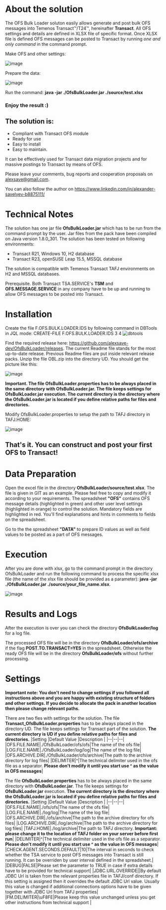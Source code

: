 ﻿# About the solution
The OFS Bulk Loader soluton easily allows generate and post bulk OFS messages into Temenos Transact™/T24™, hereinafter **Transact**.  All OFS settings and details are defined in XLSX file of specific format. Once XLSX file is defined OFS messages can be posted to Transact by running *one and only command* in the command prompt. 

Make OFS and other settings:

![image](https://github.com/alexsave-dev/OfsBulkLoader/assets/65187677/80bc8040-dde2-4d6c-9140-e118321e33e6)

Prepare the data:

![image](https://github.com/alexsave-dev/OfsBulkLoader/assets/65187677/ebc5581f-4d8a-48cd-a334-16eeec46b03a)

Run the command: **java -jar ./OfsBulkLoader.jar ./source/test.xlsx**

### Enjoy the result :)

## The solution is:

 - Compliant with Transact OFS module  
 - Ready for use  
 - Easy to install 
 -  Easy to maintain.

It can be effectively used for Transact data migration projects and for massive postings to Transact by means of OFS.

Please leave your comments, bug reports and cooperation proposals on alexsave@gmail.com.

You can also follow the author on https://www.linkedin.com/in/alexander-savelyev-b8875111/
# Technical Notes
The solution has one jar file **OfsBulkLoader.jar** which has to be run from the command prompt by the user. Jar files from the pack have been compiled on Java version 1.8.0_301. The solution has been tested on following environments: 
- Transact R21, Windows 10, H2 database
- Transact R23, openSUSE Leap 15.5, MSSQL database 

The solution is compatible with Temenos Transact TAFJ environments on H2 and MSSQL databases. 

Prerequisite. Both Transact TSA.SERVICE's **TSM** and **OFS.MESSAGE.SERVICE** in any company have to be up and running to allow OFS messages to be posted into Transact.

# Installation
Create the file F.OFS.BULK.LOADER.IDS by following command in DBTools in JQL mode:
CREATE-FILE F.OFS.BULK.LOADER.IDS 3 4
![dbtools](https://github.com/alexsave-dev/OfsBulkLoader/assets/65187677/a51d5c05-90c1-4d67-ad7e-d52e2f9ae22f)

Find the required release here: https://github.com/alexsave-dev/OfsBulkLoader/releases. The current Readme file stands for the most up-to-date release. Previous Readme files are put inside relevant release packs. 
Unzip the file OBL.zip into the directory UD. You should get the picture like this:

![image](https://github.com/alexsave-dev/OfsBulkLoader/assets/65187677/f356d82e-2498-4bba-a397-6fc2a237677a)

**Important. The file OfsBulkLoader.properties has to be always placed in the same directory with OfsBulkLoader.jar. The file keeps settings for OfsBulkLoader.jar execution. The current directory is the directory where the OfsBulkLoader.jar is located if you define relative paths for files and directories.**

Modify OfsBulkLoader.properties to setup the path to TAFJ directory in TAFJ.HOME:

![image](https://github.com/alexsave-dev/OfsBulkLoader/assets/65187677/162efc09-f5ed-49d6-92b4-4a11b9cc450b)




## That's it. You can construct and post your first OFS to Transact!

# Data Preparation
Open the excel file in the directory **OfsBulkLoader/source/test.xlsx**. The file is given in GIT as an example. Please feel free to copy and modify it according to your requirements. The spreadsheet **"OFS"** contains OFS message details (highlighted in green) and other user level settings (highlighted in orange) to control the solution. Mandatory fields are highlighted in red. You'll find explanations and hints in comments to fields on the spreadsheet.

Go to the the spreadsheet **"DATA"** to prepare ID values as well as field values to be posted as a part of OFS messages.  

# Execution
After you are done with xlsx, go to the command prompt in the directory OfsBulkLoader and run the following command to process the specific xlsx file (the name of the xlsx file should be provided as a parameter): **java -jar ./OfsBulkLoader.jar ./source/your_file_name.xlsx**.   

![image](https://github.com/alexsave-dev/OfsBulkLoader/assets/65187677/b1f2c649-0579-4fd8-adc8-c1ad726a0013)


# Results and Logs
After the execution is over you can check the directory **OfsBulkLoader/log** for a log file.

The processed OFS file will be in the directory **OfsBulkLoader/ofs/archive** if the flag **POST.TO.TRANSACT=YES** in the spreadsheet. Otherwise the ready OFS file will be in the directory **OfsBulkLoader/ofs** without further processing. 

# Settings
**Important note: You don't need to change settings if you followed all instructions above and you are happy with existing structure of folders and other settings. If you decide to allocate the pack in another location then please change relevant paths.**

There are two fles with settings for the solution. 
The file **Transact_OfsBulkLoader.properties** has to be always placed in the directory UD. The file keeps settings for Transact part of the solution. **The current directory is UD if you define relative paths for files and directories.**
|Setting  |Default Value  |Description  |
|--|--|--|
|OFS.FILE.NAME|./OfsBulkLoader/ofs/ofs|The name of the ofs file|
|LOG.FILE.NAME|./OfsBulkLoader/log/log|The name of the log file|
|OFS.ARCHIVE.DIR|./OfsBulkLoader/ofs/archive|The path to the archive directory for log files|
|DELIMITER|^|The technical delimiter used in the ofs file as a separator. **Please don't modify it until you start use ^ as the value in OFS messages**|

The file **OfsBulkLoader.properties** has to be always placed in the same directory with **OfsBulkLoader.jar**. The file keeps settings for **OfsBulkLoader.jar** execution. **The current directory is the directory where the **OfsBulkLoader.jar** is located if you define relative paths for files and directories.**
|Setting  |Default Value  |Description  |
|--|--|--|
|OFS.FILE.NAME|./ofs/ofs|The name of the ofs file|
|LOG.FILE.NAME|./log/log|The name of the log file|
|OFS.ARCHIVE.DIR|./ofs/archive|The path to the archive directory for ofs files|
|LOG.ARCHIVE.DIR|./log/archive|The path to the archive directory for log files|
|TAFJ.HOME|./log/archive|The path to TAFJ directory. **Important: please change it to the location of TAFJ folder on your server before first run**|
|DELIMITER|^|The technical delimiter used in the ofs file as a separator. **Please don't modify it until you start use ^ as the value in OFS messages**|
|CHECK.AGENT.SECONDS.DEFAULT|10|The interval in seconds to check whether the TSA service to post OFS messages into Transact is still running. It can be overriden by user interval defined in the spreadsheet.|
|DEBUG|FALSE|Please set the parameter to TRUE in case if extra details have to be provided for technical support|
|JDBC.URL.OVERRIDE||By default JDBC Url is taken from the relevant properties file in TAFJ/conf directory. If this setting is assigned then it overrides the default JDBC Url value. Usually this value is changed if additional connections options have to be given together with JDBC Url from TAFJ properties|
|FM.DELIMITER|\uF8FE|Please keep this value unchanged unless you get other instructions from technical support |

